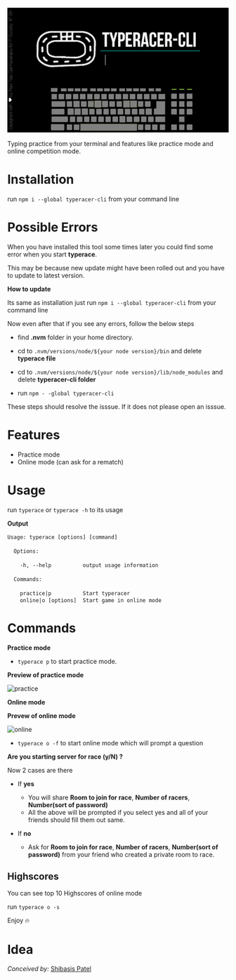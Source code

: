 <p align="center">
  <img src="https://raw.githubusercontent.com/p-society/artwork/master/gifs/typeracer.gif" />
</p>


Typing practice from your terminal and features like practice mode and online competition mode.

# Installation

run `npm i --global typeracer-cli` from your command line

# Possible Errors

When you have installed this tool some times later you could find some error when you start **typerace**.

This may be because new update might have been rolled out and you have to update to latest version.

**How to update**

Its same as installation just run `npm i --global typeracer-cli` from your command line

Now even after that if you see any errors, follow the below steps

- find **.nvm** folder in your home directory.

-  cd to `.nvm/versions/node/${your node version}/bin` and delete **typerace file**
-  cd to `.nvm/versions/node/${your node version}/lib/node_modules` and delete **typeracer-cli folder**
- run `npm - -global typeracer-cli`

These steps should resolve the isssue. If it does not please open an isssue.

# Features

- Practice mode
- Online mode (can ask for a rematch)

# Usage

run `typerace` or `typerace -h` to its usage

**Output**

```
Usage: typerace [options] [command]

  Options:

    -h, --help          output usage information

  Commands:

    practice|p          Start typeracer
    online|o [options]  Start game in online mode
```

# Commands

**Practice mode**

- `typerace p` to start practice mode.

**Preview of practice mode**

![practice](https://user-images.githubusercontent.com/4240489/39820119-b0e09d8a-53c2-11e8-9337-357a11705030.gif)


**Online mode**

**Prevew of online mode**

![online](https://user-images.githubusercontent.com/24803604/39809147-a13edd98-539e-11e8-9dbd-6cd3ee8a2961.gif)


 - `typerace o -f` to start online mode which will prompt a question

**Are you starting server for race (y/N) ?**

Now 2 cases are there

- If **yes**
  - You will share **Room to join for race**, **Number of racers**, **Number(sort of password)**
  - All the above will be prompted if you select yes and all of your friends should fill them out same.

- If **no**  
  - Ask for **Room to join for race**, **Number of racers**, **Number(sort of password)** from your friend who created a private room to race.

## Highscores

You can see top 10 Highscores of online mode

run `typerace o -s`

Enjoy :fire:

# Idea

*Conceived by:* <a href="https://github.com/shibasisp">Shibasis Patel</a>
